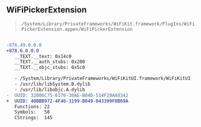 ## WiFiPickerExtension

> `/System/Library/PrivateFrameworks/WiFiKit.framework/PlugIns/WiFiPickerExtension.appex/WiFiPickerExtension`

```diff

-876.49.0.0.0
+878.6.0.0.0
   __TEXT.__text: 0x14c0
   __TEXT.__auth_stubs: 0x200
   __TEXT.__objc_stubs: 0x5c0

   - /System/Library/PrivateFrameworks/WiFiKitUI.framework/WiFiKitUI
   - /usr/lib/libSystem.B.dylib
   - /usr/lib/libobjc.A.dylib
-  UUID: 32B06C75-6176-30AE-B84D-514F29AA8342
+  UUID: 40BBB972-4F46-3199-B049-043399F0B69A
   Functions: 22
   Symbols:   58
   CStrings:  145

```
